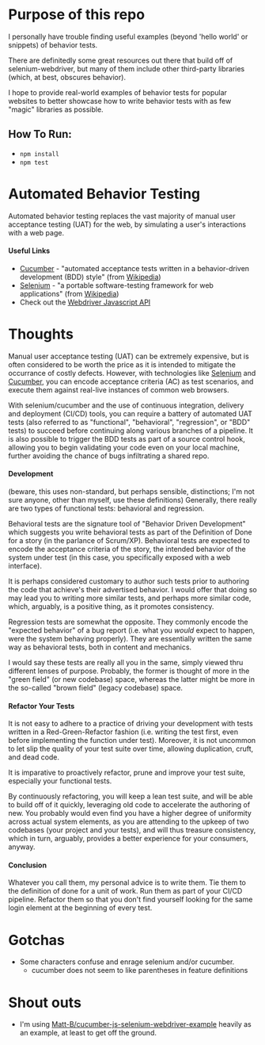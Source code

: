 # Purpose of this repo
I personally have trouble finding useful examples (beyond 'hello world' or snippets) of behavior tests.

There are definitedly some great resources out there that build off of selenium-webdriver, but many of them include other third-party libraries (which, at best, obscures behavior).

I hope to provide real-world examples of behavior tests for popular websites to better showcase how to write behavior tests with as few "magic" libraries as possible.

## How To Run:
* `npm install`
* `npm test`

# Automated Behavior Testing
Automated behavior testing replaces the vast majority of manual user acceptance testing (UAT) for the web, by simulating a user's interactions with a web page.

#### Useful Links
* [Cucumber](https://cucumber.io/) - "automated acceptance tests written in a behavior-driven development (BDD) style" (from [Wikipedia](https://en.wikipedia.org/wiki/Cucumber_(software)))
* [Selenium](http://www.seleniumhq.org/) - "a portable software-testing framework for web applications" (from [Wikipedia](https://en.wikipedia.org/wiki/Selenium_(software)))
* Check out the [Webdriver Javascript API](https://seleniumhq.github.io/selenium/docs/api/javascript/index.html)

# Thoughts
Manual user acceptance testing (UAT) can be extremely expensive, but is often considered to be worth the price as it is intended to mitigate the occurrance of costly defects. However, with technologies like [Selenium](http://www.seleniumhq.org/) and [Cucumber](https://cucumber.io/), you can encode acceptance criteria (AC) as test scenarios, and execute them against real-live instances of common web browsers.

With selenium/cucumber and the use of continuous integration, delivery and deployment (CI/CD) tools, you can require a battery of automated UAT tests (also referred to as "functional", "behavioral", "regression", or "BDD" tests) to succeed before continuing along various branches of a pipeline. It is also possible to trigger the BDD tests as part of a source control hook, allowing you to begin validating your code even on your local machine, further avoiding the chance of bugs infiltrating a shared repo.

#### Development
(beware, this uses non-standard, but perhaps sensible, distinctions; I'm not sure anyone, other than myself, use these definitions)
Generally, there really are two types of functional tests: behavioral and regression.

Behavioral tests are the signature tool of "Behavior Driven Development" which suggests you write behavioral tests as part of the Definition of Done for a story (in the parlance of Scrum/XP). Behavioral tests are expected to encode the acceptance criteria of the story, the intended behavior of the system under test (in this case, you specifically exposed with a web interface).

It is perhaps considered customary to author such tests prior to authoring the code that achieve's their advertised behavior. I would offer that doing so may lead you to writing more similar tests, and perhaps more similar code, which, arguably, is a positive thing, as it promotes consistency.

Regression tests are somewhat the opposite. They commonly encode the "expected behavior" of a bug report (i.e. what you _would_ expect to happen, were the system behaving properly). They are essentially written the same way as behavioral tests, both in content and mechanics.

I would say these tests are really all you in the same, simply viewed thru different lenses of purpose. Probably, the former is thought of more in the "green field" (or new codebase) space, whereas the latter might be more in the so-called "brown field" (legacy codebase) space.

#### Refactor Your Tests
It is not easy to adhere to a practice of driving your development with tests written in a Red-Green-Refactor fashion (i.e. writing the test first, even before implementing the function under test). Moreover, it is not uncommon to let slip the quality of your test suite over time, allowing duplication, cruft, and dead code.

It is imparative to proactively refactor, prune and improve your test suite, especially your functional tests.

By continuously refactoring, you will keep a lean test suite, and will be able to build off of it quickly, leveraging old code to accelerate the authoring of new. You probably would even find you have a higher degree of uniformity across actual system elements, as you are attending to the upkeep of two codebases (your project and your tests), and will thus treasure consistency, which in turn, arguably, provides a better experience for your consumers, anyway.

#### Conclusion
Whatever you call them, my personal advice is to write them. Tie them to the definition of done for a unit of work. Run them as part of your CI/CD pipeline. Refactor them so that you don't find yourself looking for the same login element at the beginning of every test.

# Gotchas
* Some characters confuse and enrage selenium and/or cucumber.
  * cucumber does not seem to like parentheses in feature definitions

# Shout outs
* I'm using [Matt-B/cucumber-js-selenium-webdriver-example](https://github.com/Matt-B/cucumber-js-selenium-webdriver-example) heavily as an example, at least to get off the ground.
